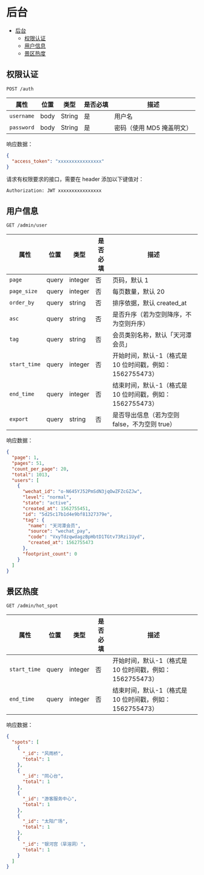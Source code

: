 # 后台

- [后台](#%E5%90%8E%E5%8F%B0)
  - [权限认证](#%E6%9D%83%E9%99%90%E8%AE%A4%E8%AF%81)
  - [用户信息](#%E7%94%A8%E6%88%B7%E4%BF%A1%E6%81%AF)
  - [景区热度](#%E6%99%AF%E5%8C%BA%E7%83%AD%E5%BA%A6)

## 权限认证

```
POST /auth
```

| 属性       | 位置 | 类型   | 是否必填 | 描述                      |
| ---------- | ---- | ------ | -------- | ------------------------- |
| `username` | body | String | 是       | 用户名                    |
| `password` | body | String | 是       | 密码（使用 MD5 掩盖明文） |

响应数据：

```json
{
  "access_token": "xxxxxxxxxxxxxxxx"
}
```

请求有权限要求的接口，需要在 header 添加以下键值对：

```
Authorization: JWT xxxxxxxxxxxxxxxx
```

## 用户信息

```
GET /admin/user
```

| 属性         | 位置  | 类型    | 是否必填 | 描述                                                     |
| ------------ | ----- | ------- | -------- | -------------------------------------------------------- |
| `page`       | query | integer | 否       | 页码，默认 1                                             |
| `page_size`  | query | integer | 否       | 每页数量，默认 20                                        |
| `order_by`   | query | string  | 否       | 排序依据，默认 created_at                                |
| `asc`        | query | string  | 否       | 是否升序（若为空则降序，不为空则升序）                   |
| `tag`        | query | string  | 否       | 会员类别名称，默认「天河潭会员」                         |
| `start_time` | query | integer | 否       | 开始时间，默认-1（格式是 10 位时间戳，例如：1562755473） |
| `end_time`   | query | integer | 否       | 结束时间，默认-1（格式是 10 位时间戳，例如：1562755473） |
| `export`     | query | string  | 否       | 是否导出信息（若为空则 false，不为空则 true）            |

响应数据：

```json
{
  "page": 1,
  "pages": 51,
  "count_per_page": 20,
  "total": 1013,
  "users": [
    {
      "wechat_id": "o-N645YJ52PmSdN3jqOwZFZcGZJw",
      "level": "normal",
      "state": "active",
      "created_at": 1562755451,
      "id": "5d25c17b1d4e9bf81327379e",
      "tag": {
        "name": "天河潭会员",
        "source": "wechat_pay",
        "code": "VxyTdzqwdagzBpHbtD1TGtv73Rzi1Uyd",
        "created_at": 1562755473
      },
      "footprint_count": 0
    }
  ]
}
```

## 景区热度

```
GET /admin/hot_spot
```

| 属性         | 位置  | 类型    | 是否必填 | 描述                                                     |
| ------------ | ----- | ------- | -------- | -------------------------------------------------------- |
| `start_time` | query | integer | 否       | 开始时间，默认-1（格式是 10 位时间戳，例如：1562755473） |
| `end_time`   | query | integer | 否       | 结束时间，默认-1（格式是 10 位时间戳，例如：1562755473） |

响应数据：

```json
{
  "spots": [
    {
      "_id": "风雨桥",
      "total": 1
    },
    {
      "_id": "同心台",
      "total": 1
    },
    {
      "_id": "游客服务中心",
      "total": 1
    },
    {
      "_id": "太阳广场",
      "total": 1
    },
    {
      "_id": "银河宫（旱溶洞）",
      "total": 1
    }
  ]
}
```
